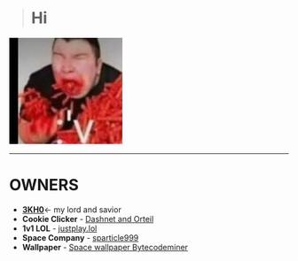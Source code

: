 > # **Hi**
![🥵](spicey.png)
_______________________________________________________________________________________________________________

# OWNERS
- [**3KH0**](https://github.com/3kh0/)<- my lord and savior
- **Cookie Clicker**
        - [Dashnet and Orteil](https://orteil.dashnet.org) 
- **1v1 LOL**
        - [justplay.lol](https://www.justplay.lol/)
- **Space Company**
        - [sparticle999](https://github.com/sparticle999)
- **Wallpaper**
        - [Space wallpaper Bytecodeminer](https://gifs.alphacoders.com/gifs/view/215837)
